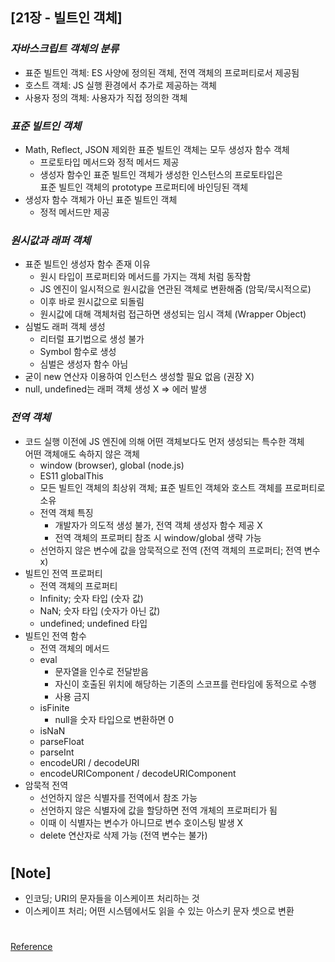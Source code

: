 ## [21장 - 빌트인 객체]

### _자바스크립트 객체의 분류_

- 표준 빌트인 객체: ES 사양에 정의된 객체, 전역 객체의 프로퍼티로서 제공됨
- 호스트 객체: JS 실행 환경에서 추가로 제공하는 객체
- 사용자 정의 객체: 사용자가 직접 정의한 객체

### _표준 빌트인 객체_

- Math, Reflect, JSON 제외한 표준 빌트인 객체는 모두 생성자 함수 객체
  - 프로토타입 메서드와 정적 메서드 제공
  - 생성자 함수인 표준 빌트인 객체가 생성한 인스턴스의 프로토타입은 <br/>
    표준 빌트인 객체의 prototype 프로퍼티에 바인딩된 객체
- 생성자 함수 객체가 아닌 표준 빌트인 객체
  - 정적 메서드만 제공

### _원시값과 래퍼 객체_

- 표준 빌트인 생성자 함수 존재 이유
  - 원시 타입이 프로퍼티와 메서드를 가지는 객체 처럼 동작함
  - JS 엔진이 일시적으로 원시값을 연관된 객체로 변환해줌 (암묵/묵시적으로)
  - 이후 바로 원시값으로 되돌림
  - 원시값에 대해 객체처럼 접근하면 생성되는 임시 객체 (Wrapper Object)
- 심벌도 래퍼 객체 생성
  - 리터럴 표기법으로 생성 불가
  - Symbol 함수로 생성
  - 심벌은 생성자 함수 아님
- 굳이 new 연산자 이용하여 인스턴스 생성할 필요 없음 (권장 X)
- null, undefined는 래퍼 객체 생성 X => 에러 발생

### _전역 객체_

- 코드 실행 이전에 JS 엔진에 의해 어떤 객체보다도 먼저 생성되는 특수한 객체 <br/>
  어떤 객체애도 속하지 않은 객체
  - window (browser), global (node.js)
  - ES11 globalThis
  - 모든 빌트인 객체의 최상위 객체; 표준 빌트인 객체와 호스트 객체를 프로퍼티로 소유
  - 전역 객체 특징
    - 개발자가 의도적 생성 불가, 전역 객체 생성자 함수 제공 X
    - 전역 객체의 프로퍼티 참조 시 window/global 생략 가능
  - 선언하지 않은 변수에 값을 암묵적으로 전역 (전역 객체의 프로퍼티; 전역 변수 x)
- 빌트인 전역 프로퍼티
  - 전역 객체의 프로퍼티
  - Infinity; 숫자 타입 (숫자 값)
  - NaN; 숫자 타입 (숫자가 아닌 값)
  - undefined; undefined 타입
- 빌트인 전역 함수
  - 전역 객체의 메서드
  - eval
    - 문자열을 인수로 전달받음
    - 자신이 호출된 위치에 해당하는 기존의 스코프를 런타임에 동적으로 수행
    - 사용 금지
  - isFinite
    - null을 숫자 타입으로 변환하면 0
  - isNaN
  - parseFloat
  - parseInt
  - encodeURI / decodeURI
  - encodeURIComponent / decodeURIComponent
- 암묵적 전역
  - 선언하지 않은 식별자를 전역에서 참조 가능
  - 선언하지 않은 식별자에 값을 할당하면 전역 개체의 프로퍼티가 됨
  - 이때 이 식별자는 변수가 아니므로 변수 호이스팅 발생 X
  - delete 연산자로 삭제 가능 (전역 변수는 불가)

#

## [Note]

- 인코딩; URI의 문자들을 이스케이프 처리하는 것
- 이스케이프 처리; 어떤 시스템에서도 읽을 수 있는 아스키 문자 셋으로 변환

#

[Reference](https://wikibook.co.kr/mjs/)
